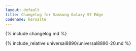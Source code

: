```yaml
---
layout: default
title: Changelog for Samsung Galaxy S7 Edge
codename: hero2lte
---
```


{% include changelog.md %}

{% include_relative universal8890/universal8890-20.md %}
